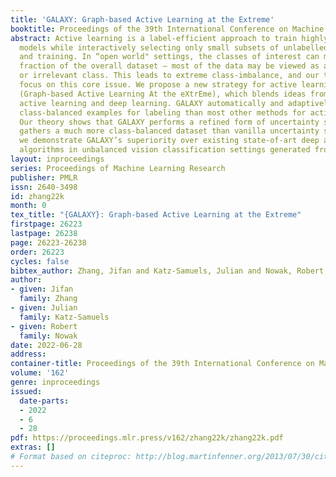 ```yaml
---
title: 'GALAXY: Graph-based Active Learning at the Extreme'
booktitle: Proceedings of the 39th International Conference on Machine Learning
abstract: Active learning is a label-efficient approach to train highly effective
  models while interactively selecting only small subsets of unlabelled data for labelling
  and training. In “open world" settings, the classes of interest can make up a small
  fraction of the overall dataset – most of the data may be viewed as an out-of-distribution
  or irrelevant class. This leads to extreme class-imbalance, and our theory and methods
  focus on this core issue. We propose a new strategy for active learning called GALAXY
  (Graph-based Active Learning At the eXtrEme), which blends ideas from graph-based
  active learning and deep learning. GALAXY automatically and adaptively selects more
  class-balanced examples for labeling than most other methods for active learning.
  Our theory shows that GALAXY performs a refined form of uncertainty sampling that
  gathers a much more class-balanced dataset than vanilla uncertainty sampling. Experimentally,
  we demonstrate GALAXY’s superiority over existing state-of-art deep active learning
  algorithms in unbalanced vision classification settings generated from popular datasets.
layout: inproceedings
series: Proceedings of Machine Learning Research
publisher: PMLR
issn: 2640-3498
id: zhang22k
month: 0
tex_title: "{GALAXY}: Graph-based Active Learning at the Extreme"
firstpage: 26223
lastpage: 26238
page: 26223-26238
order: 26223
cycles: false
bibtex_author: Zhang, Jifan and Katz-Samuels, Julian and Nowak, Robert
author:
- given: Jifan
  family: Zhang
- given: Julian
  family: Katz-Samuels
- given: Robert
  family: Nowak
date: 2022-06-28
address:
container-title: Proceedings of the 39th International Conference on Machine Learning
volume: '162'
genre: inproceedings
issued:
  date-parts:
  - 2022
  - 6
  - 28
pdf: https://proceedings.mlr.press/v162/zhang22k/zhang22k.pdf
extras: []
# Format based on citeproc: http://blog.martinfenner.org/2013/07/30/citeproc-yaml-for-bibliographies/
---
```

